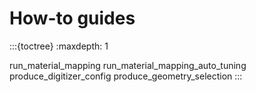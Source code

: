 # How-to guides

:::{toctree}
:maxdepth: 1

run_material_mapping
run_material_mapping_auto_tuning
produce_digitizer_config
produce_geometry_selection
:::
